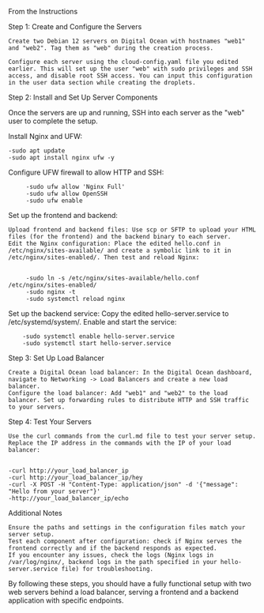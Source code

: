 From the Instructions

Step 1: Create and Configure the Servers

    Create two Debian 12 servers on Digital Ocean with hostnames "web1" and "web2". Tag them as "web" during the creation process.

    Configure each server using the cloud-config.yaml file you edited earlier. This will set up the user "web" with sudo privileges and SSH access, and disable root SSH access. You can input this configuration in the user data section while creating the droplets.


Step 2: Install and Set Up Server Components

Once the servers are up and running, SSH into each server as the "web" user to complete the setup.

Install Nginx and UFW:

	-sudo apt update
	-sudo apt install nginx ufw -y

Configure UFW firewall to allow HTTP and SSH:

         -sudo ufw allow 'Nginx Full'
         -sudo ufw allow OpenSSH
         -sudo ufw enable

Set up the frontend and backend:

    Upload frontend and backend files: Use scp or SFTP to upload your HTML files (for the frontend) and the backend binary to each server.
    Edit the Nginx configuration: Place the edited hello.conf in /etc/nginx/sites-available/ and create a symbolic link to it in /etc/nginx/sites-enabled/. Then test and reload Nginx:

  
         -sudo ln -s /etc/nginx/sites-available/hello.conf /etc/nginx/sites-enabled/
         -sudo nginx -t
         -sudo systemctl reload nginx

Set up the backend service: Copy the edited hello-server.service to /etc/systemd/system/. Enable and start the service:


        -sudo systemctl enable hello-server.service
        -sudo systemctl start hello-server.service

Step 3: Set Up Load Balancer

    Create a Digital Ocean load balancer: In the Digital Ocean dashboard, navigate to Networking -> Load Balancers and create a new load balancer.
    Configure the load balancer: Add "web1" and "web2" to the load balancer. Set up forwarding rules to distribute HTTP and SSH traffic to your servers.

Step 4: Test Your Servers

    Use the curl commands from the curl.md file to test your server setup. Replace the IP address in the commands with the IP of your load balancer:


    -curl http://your_load_balancer_ip
    -curl http://your_load_balancer_ip/hey
    -curl -X POST -H "Content-Type: application/json" -d '{"message": "Hello from your server"}'   
    -http://your_load_balancer_ip/echo

Additional Notes

    Ensure the paths and settings in the configuration files match your server setup.
    Test each component after configuration: check if Nginx serves the frontend correctly and if the backend responds as expected.
    If you encounter any issues, check the logs (Nginx logs in /var/log/nginx/, backend logs in the path specified in your hello-server.service file) for troubleshooting.

By following these steps, you should have a fully functional setup with two web servers behind a load balancer, serving a frontend and a backend application with specific endpoints.
